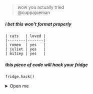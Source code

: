 > wow you actually tried  
@cuppajoeman  

##### i bet this won't format properly
```
| cats   | loved |
|--------|-------|
| romeo  | yes   |
| juliet | yes   |
| mitzey | yes   |
```

##### this piece of code will hack your fridge
`fridge.hack()`

<details>
  <summary>Open me</summary>

  owo

</details>
